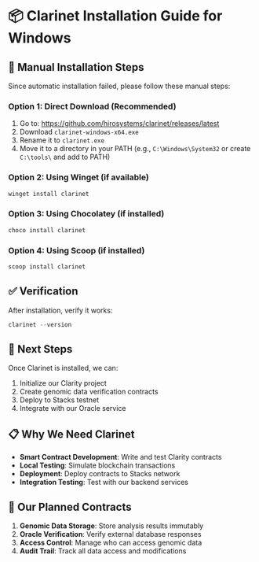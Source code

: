 # 📦 Clarinet Installation Guide for Windows

## 🚀 Manual Installation Steps

Since automatic installation failed, please follow these manual steps:

### Option 1: Direct Download (Recommended)
1. Go to: https://github.com/hirosystems/clarinet/releases/latest
2. Download `clarinet-windows-x64.exe`
3. Rename it to `clarinet.exe`
4. Move it to a directory in your PATH (e.g., `C:\Windows\System32` or create `C:\tools\` and add to PATH)

### Option 2: Using Winget (if available)
```powershell
winget install clarinet
```

### Option 3: Using Chocolatey (if installed)
```powershell
choco install clarinet
```

### Option 4: Using Scoop (if installed)
```powershell
scoop install clarinet
```

## ✅ Verification
After installation, verify it works:
```powershell
clarinet --version
```

## 🔧 Next Steps
Once Clarinet is installed, we can:
1. Initialize our Clarity project
2. Create genomic data verification contracts
3. Deploy to Stacks testnet
4. Integrate with our Oracle service

## 📋 Why We Need Clarinet
- **Smart Contract Development**: Write and test Clarity contracts
- **Local Testing**: Simulate blockchain transactions
- **Deployment**: Deploy contracts to Stacks network
- **Integration Testing**: Test with our backend services

## 🎯 Our Planned Contracts
1. **Genomic Data Storage**: Store analysis results immutably
2. **Oracle Verification**: Verify external database responses
3. **Access Control**: Manage who can access genomic data
4. **Audit Trail**: Track all data access and modifications
